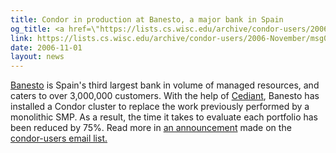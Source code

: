 ```yaml
---
title: Condor in production at Banesto, a major bank in Spain
og_title: <a href=\"https://lists.cs.wisc.edu/archive/condor-users/2006-November/msg00063.shtml\">Condor in production at Banesto, a major bank in Spain</a>
link: https://lists.cs.wisc.edu/archive/condor-users/2006-November/msg00063.shtml
date: 2006-11-01
layout: news
---
```


<a href="http://www.banesto.es/">Banesto</a> is Spain's third largest bank in volume of managed resources, and caters to over 3,000,000 customers.  With the help of <a href="http://www.cediant.es/">Cediant</a>, Banesto has installed a Condor cluster to replace the work previously performed by a monolithic SMP.  As a result, the time it takes to evaluate each portfolio has been reduced by 75%.  Read more in <a href="https://lists.cs.wisc.edu/archive/condor-users/2006-November/msg00063.shtml">an announcement</a> made on the <a href="https://lists.cs.wisc.edu/mailman/listinfo/condor-users">condor-users email list.</a>  
